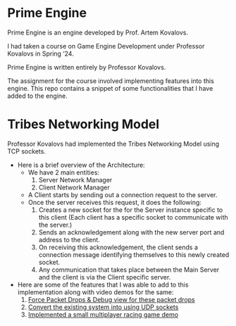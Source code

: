 # Prime Engine

Prime Engine is an engine developed by Prof. Artem Kovalovs.

I had taken a course on Game Engine Development under Professor Kovalovs in Spring ‘24.

Prime Engine is written entirely by Professor Kovalovs. 

The assignment for the course involved implementing features into this engine. This repo contains a snippet of some functionalities that I have added to the engine.

# Tribes Networking Model

Professor Kovalovs had implemented the Tribes Networking Model using TCP sockets.
- Here is a brief overview of the Architecture:
    - We have 2 main entities:
        1. Server Network Manager
        2. Client Network Manager
    - A Client starts by sending out a connection request to the server.
    - Once the server receives this request, it does the following:
        1. Creates a new socket for the for the Server instance specific to this client (Each client has a specific socket to communicate with the server.)
        2. Sends an acknowledgement along with the new server port and address to the client.
        3. On receiving this acknowledgement, the client sends a connection message identifying themselves to this newly created socket.
        4. Any communication that takes place between the Main Server and the client is via the Client specific server.
- Here are some of the features that I was able to add to this implementation along with video demos for the same:
    1. [Force Packet Drops & Debug view for these packet drops](https://drive.google.com/file/d/1MmkdRtvrvD6OZEOC3hbbKHaS_P9ea8ge/view?usp=drive_link)
    2. [Convert the existing system into using UDP sockets](https://drive.google.com/file/d/1kXJRcKUOxbuPSgQvSa42X1daKqYEpX7v/view?usp=sharing)
    3. [Implemented a small multiplayer racing game demo](https://drive.google.com/file/d/1dosqXal6ea-Ni7T1OdAolp9c78b5h3VT/view?usp=sharing)